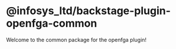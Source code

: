 # @infosys_ltd/backstage-plugin-openfga-common

Welcome to the common package for the openfga plugin!
